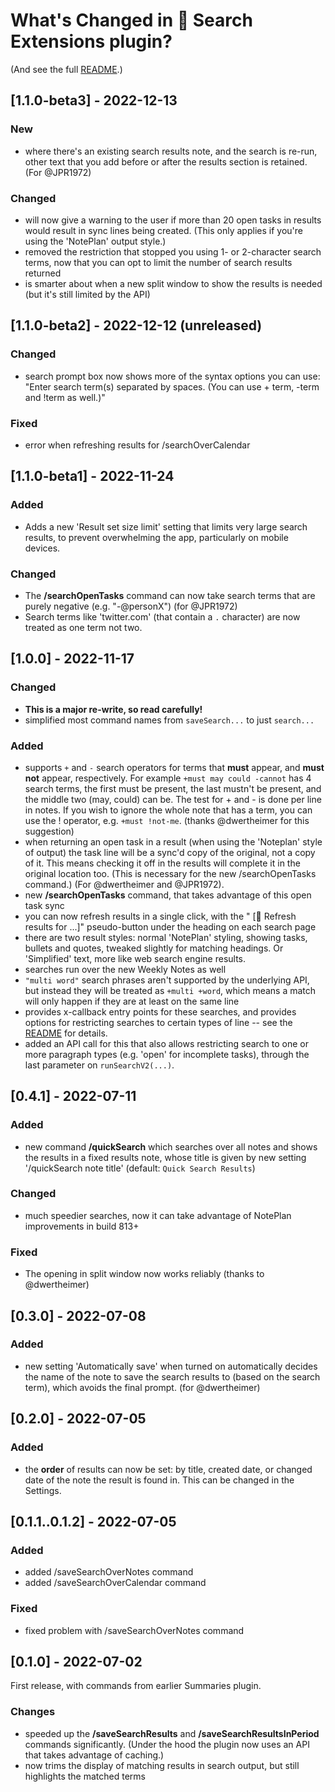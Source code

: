 # What's Changed in 🔎 Search Extensions plugin?
(And see the full [README](https://github.com/NotePlan/plugins/tree/main/jgclark.SearchExtensions).)
<!-- Main description: Allows searches to be saved and re-run, to use more powerful search operators, and be done over specified time periods. -->

## [1.1.0-beta3] - 2022-12-13 <!-- [tell JPR1972, DW, as, kennonb] -->
### New
- where there's an existing search results note, and the search is re-run, other text that you add before or after the results section is retained. (For @JPR1972)
### Changed
- will now give a warning to the user if more than 20 open tasks in results would result in sync lines being created. (This only applies if you're using the 'NotePlan' output style.)
- removed the restriction that stopped you using 1- or 2-character search terms, now that you can opt to limit the number of search results returned
- is smarter about when a new split window to show the results is needed (but it's still limited by the API)

<!-- ### Fixed
// FIXME: suffixes causing sync line problems. -->

## [1.1.0-beta2] - 2022-12-12 (unreleased)
### Changed
- search prompt box now shows more of the syntax options you can use: "Enter search term(s) separated by spaces. (You can use + term, -term and !term as well.)"
### Fixed
- error when refreshing results for /searchOverCalendar

## [1.1.0-beta1] - 2022-11-24
### Added
- Adds a new 'Result set size limit' setting that limits very large search results, to prevent overwhelming the app, particularly on mobile devices.
### Changed
- The **/searchOpenTasks** command can now take search terms that are purely negative (e.g. "-@personX") (for @JPR1972)
- Search terms like 'twitter.com' (that contain a `.` character) are now treated as one term not two.

## [1.0.0] - 2022-11-17
### Changed
- **This is a major re-write, so read carefully!**
- simplified most command names from `saveSearch...` to just `search...`
### Added
- supports `+` and `-` search operators for terms that **must** appear, and **must not** appear, respectively.  For example `+must may could -cannot` has 4 search terms, the first must be present, the last mustn't be present, and the middle two (may, could) can be.  The test for + and - is done per line in notes. If you wish to ignore the whole note that has a term, you can use the ! operator, e.g. `+must !not-me`. (thanks @dwertheimer for this suggestion)
- when returning an open task in a result (when using the 'Noteplan' style of output) the task line will be a sync'd copy of the original, not a copy of it. This means checking it off in the results will complete it in the original location too. (This is necessary for the new /searchOpenTasks command.) (For @dwertheimer and @JPR1972).
- new **/searchOpenTasks** command, that takes advantage of this open task sync
- you can now refresh results in a single click, with the " [🔄 Refresh results for ...]" pseudo-button under the heading on each search page
- there are two result styles: normal 'NotePlan' styling, showing tasks, bullets and quotes, tweaked slightly for matching headings. Or 'Simplified' text, more like web search engine results.
- searches run over the new Weekly Notes as well
- `"multi word"` search phrases aren't supported by the underlying API, but instead they will be treated as `+multi +word`, which means a match will only happen if they are at least on the same line
- provides x-callback entry points for these searches, and provides options for restricting searches to certain types of line -- see the [README](https://github.com/NotePlan/plugins/tree/main/jgclark.SearchExtensions) for details.
- added an API call for this that also allows restricting search to one or more paragraph types (e.g. 'open' for incomplete tasks), through the last parameter on `runSearchV2(...)`.

<!-- ## [1.0.0-beta3] - 2022-11-14
### Changed
- simplified recent code changes to enable more to be tested again

## [1.0.0-beta2] - 2022-11-11
### Added
- new **/searchOpenTasks** command.
### Changed
- when returning an open task in a result (when using the 'Noteplan' style of output) the task line will be a sync'd copy of the original, not a copy of it. This means checking it off in the results will complete it in the original location too. (This is necessary for the new /searchOpenTasks command.) (For @dwertheimer and @JPR1972).
### Fixed
- fixed requested sort order getting ignored in some scenarios
- fixed highlight on consecutive matched words

## [1.0.0-beta1] - 2022-08-19
### Changed
- **This is a major re-write, so read carefully!**
- simplified most command names from `saveSearch*` to just `search*`
### Added
- Major new version, that now supports `+` and `-` search operators for terms that **must** appear, and **must not** appear, respectively.  For example `+must may could -cannot` has 4 search terms, the first must be present, the last mustn't be present, and the middle two (may, could) can be.  The test for + and - is done per line in notes. If you wish to ignore the whole note that has a term, you can use the ! operator, e.g. `+must !not-me`. (thanks @dwertheimer for this suggestion)
- you can now refresh results in a single click, with the " [🔄 Click to refresh results]" pseudo-button under the heading on each search page
- there are two result styles: normal 'NotePlan' styling, showing tasks, bullets and quotes, tweaked slightly for matching headings. Or 'Simplified' text, more like web search engine results.
- searches run over the new Weekly Notes as well
- `"multi word"` search phrases aren't supported by the underlying API, but instead they will be treated as `+multi +word`, which means a match will only happen if they are at least on the same line
- provides x-callback entry points for these searches, and provides options for restricting searches to certain types of line -- see the [README](https://github.com/NotePlan/plugins/tree/main/jgclark.SearchExtensions) for details.
- added an API call for this that also allows restricting search to one or more paragraph types (e.g. 'open' for incomplete tasks), through the last parameter on `runSearchV2(...)`.

<!-- 
### Todo
- [ ] tidy up display in special case of matching H1
- [ ] go through TODOs in searchHelpers.js
- [ ] go through TODOs in saveSearch.js
- [ ] go through TODOs in saveSearchPeriod.js
-->

## [0.4.1] - 2022-07-11
### Added
- new command **/quickSearch** which searches over all notes and shows the results in a fixed results note, whose title is given by new setting '/quickSearch note title' (default: `Quick Search Results`)
### Changed
- much speedier searches, now it can take advantage of NotePlan improvements in build 813+
### Fixed
- The opening in split window now works reliably (thanks to @dwertheimer)

## [0.3.0] - 2022-07-08
### Added
- new setting 'Automatically save' when turned on automatically decides the name of the note to save the search results to (based on the search term), which avoids the final prompt. (for @dwertheimer)

## [0.2.0] - 2022-07-05
### Added
- the **order** of results can now be set: by title, created date, or changed date of the note the result is found in. This can be changed in the Settings.

## [0.1.1..0.1.2] - 2022-07-05
### Added
- added /saveSearchOverNotes command
- added /saveSearchOverCalendar command
### Fixed
- fixed problem with /saveSearchOverNotes command

## [0.1.0] - 2022-07-02
First release, with commands from earlier Summaries plugin.
### Changes
- speeded up the **/saveSearchResults** and **/saveSearchResultsInPeriod** commands significantly. (Under the hood the plugin now uses an API that takes advantage of caching.)
- now trims the display of matching results in search output, but still highlights the matched terms

